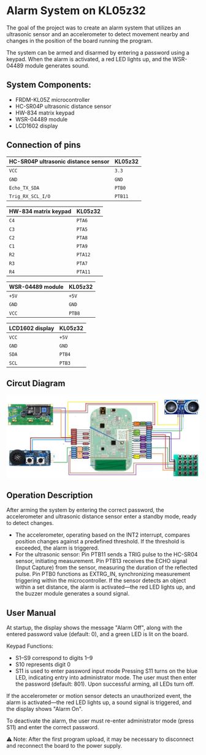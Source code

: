 
# Alarm System on KL05z32

The goal of the project was to create an alarm system that utilizes an ultrasonic sensor and an accelerometer to detect movement nearby and changes in the position of the board running the program.

The system can be armed and disarmed by entering a password using a keypad. When the alarm is activated, a red LED lights up, and the WSR-04489 module generates sound.

## System Components:

- FRDM-KL05Z microcontroller
- HC-SR04P ultrasonic distance sensor
- HW-834 matrix keypad
- WSR-04489 module
- LCD1602 display


## Connection of pins


| HC-SR04P ultrasonic distance sensor|    KL05z32             |
| :--------------------------------- | :----------------------|
| `VCC` | `3.3` |
| `GND` | `GND` |
| `Echo_TX_SDA ` | `PTB0  ` |
| `Trig_RX_SCL_I/O ` | `PTB11` |

| HW-834 matrix keypad|    KL05z32             |
| :-------------------| :----------------------|
| `C4`| `PTA6` |
| `C3`| `PTA5` |
| `C2`| `PTA8` |
| `C1`| `PTA9` |
| `R2`| `PTA12` |
| `R3`| `PTA7` |
| `R4`| `PTA11` |

| WSR-04489 module|    KL05z32             |
| :---------------| :----------------------|
| `+5V `| `+5V ` |
| `GND`| `GND` |
| `VCC`| `PTB8` |

| LCD1602 display|    KL05z32             |
| :---------------| :----------------------|
| `VCC`| `+5V` |
| `GND`| `GND` |
| `SDA `| `PTB4 ` |
| `SCL`| `PTB3` |






## Circut Diagram

![](https://github.com/Jbanach123/Alarm_System_KL05z32/blob/6a1da25fc66604cf8819d172ea0c1bbd6ff27ef6/Circut%20diagram.png)


## Operation Description

After arming the system by entering the correct password, the accelerometer and ultrasonic distance sensor enter a standby mode, ready to detect changes.

- The accelerometer, operating based on the INT2 interrupt, compares position changes against a predefined threshold. If the threshold is exceeded, the alarm is triggered.
- For the ultrasonic sensor:
  Pin PTB11 sends a TRIG pulse to the HC-SR04 sensor, initiating measurement.
  Pin PTB13 receives the ECHO signal (Input Capture) from the sensor, measuring the duration of the reflected pulse.
  Pin PTB0 functions as EXTRG_IN, synchronizing measurement triggering within the microcontroller.
If the sensor detects an object within a set distance, the alarm is activated—the red LED lights up, and the buzzer module generates a sound signal.

## User Manual

At startup, the display shows the message "Alarm Off", along with the entered password value (default: 0), and a green LED is lit on the board.

Keypad Functions:
- S1–S9 correspond to digits 1–9
- S10 represents digit 0
- S11 is used to enter password input mode
Pressing S11 turns on the blue LED, indicating entry into administrator mode. The user must then enter the password (default: 801). Upon successful arming, all LEDs turn off.

If the accelerometer or motion sensor detects an unauthorized event, the alarm is activated—the red LED lights up, a sound signal is triggered, and the display shows "Alarm On".

To deactivate the alarm, the user must re-enter administrator mode (press S11) and enter the correct password.

⚠️ Note: After the first program upload, it may be necessary to disconnect and reconnect the board to the power supply.
